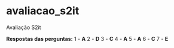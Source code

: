 # avaliacao_s2it
Avaliação S2it

**Respostas das perguntas:**
1 - **A**
2 - **D**
3 - **C**
4 - **A**
5 - **A**
6 - **C**
7 - **E**
